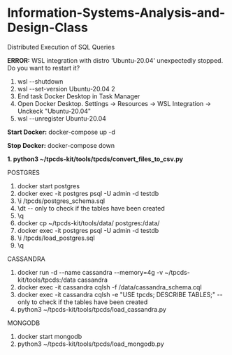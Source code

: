 # Information-Systems-Analysis-and-Design-Class
 Distributed Execution of SQL Queries

**ERROR:** WSL integration with distro 'Ubuntu-20.04' unexpectedly stopped. Do you want to restart it?
1. wsl --shutdown
2. wsl --set-version Ubuntu-20.04 2
3. End task Docker Desktop in Task Manager
4. Open Docker Desktop.
Settings -> Resources -> WSL Integration -> Unckeck "Ubuntu-20.04"
5. wsl --unregister Ubuntu-20.04

**Start Docker:** docker-compose up -d

**Stop Docker:** docker-compose down

**1. python3 ~/tpcds-kit/tools/tpcds/convert_files_to_csv.py**

POSTGRES
1.  docker start postgres
2. docker exec -it postgres psql -U admin -d testdb
3. \i /tpcds/postgres_schema.sql
4. \dt -- only to check if the tables have been created
5. \q
6. docker cp ~/tpcds-kit/tools/data/ postgres:/data/
7. docker exec -it postgres psql -U admin -d testdb
8. \i /tpcds/load_postgres.sql
9. \q

CASSANDRA
1. docker run -d --name cassandra --memory=4g -v ~/tpcds-kit/tools/tpcds:/data cassandra
2. docker exec -it cassandra cqlsh -f /data/cassandra_schema.cql
4. docker exec -it cassandra cqlsh -e "USE tpcds; DESCRIBE TABLES;" -- only to check if the tables have been created
5. python3 ~/tpcds-kit/tools/tpcds/load_cassandra.py

MONGODB
1. docker start mongodb
2. python3 ~/tpcds-kit/tools/tpcds/load_mongodb.py
